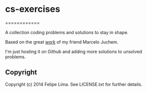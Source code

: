 # cs-exercises
============

A collection coding problems and solutions to stay in shape.

Based on the great [work](https://code.google.com/p/prep/wiki/ExercisesList) of my friend Marcelo Juchem.

I'm just hosting it on Github and adding more solutions to unsolved problems.

## Copyright

Copyright (c) 2014 Felipe Lima. See LICENSE.txt for further details.